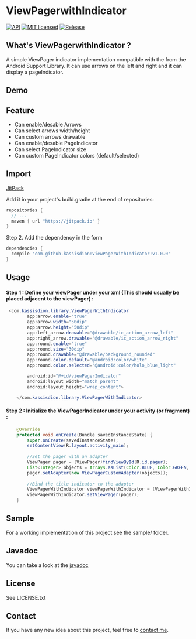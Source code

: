 # ViewPagerwithIndicator

[![API](https://img.shields.io/badge/API-15%2B-brightgreen.svg?style=flat)](https://android-arsenal.com/api?level=15)
[![MIT licensed](https://img.shields.io/badge/license-MIT-blue.svg)](https://raw.githubusercontent.com/hyperium/hyper/master/LICENSE)
[![Release](https://jitpack.io/v/kassisdion/Android-animated-toolbar.svg)](https://jitpack.io/#kassisdion/ViewPagerWithIndicator
)

## What's ViewPagerwithIndicator ?
A simple ViewPager indicator implementation compatible with the  from the Android Support Library.
It can use arrows on the left and right and it can display a pageIndicator.

## Demo


## Feature
* Can enable/desable Arrows
* Can select arrows width/height
* Can custom arrows drawable
* Can enable/desable PageIndicator
* Can select PageIndicator size
* Can custom PageIndicator colors (default/selected)

## Import
[JitPack](https://jitpack.io/)

Add it in your project's build.gradle at the end of repositories:

```gradle
repositories {
  // ...
  maven { url "https://jitpack.io" }
}
```

Step 2. Add the dependency in the form

```gradle
dependencies {
  compile 'com.github.kassisdion:ViewPagerWithIndicator:v1.0.0'
}
```

## Usage
#### Step 1 : Define your viewPager under your xml (This should usually be placed adjacent to the viewPager) :

```java
 <com.kassisdion.library.ViewPagerWithIndicator
        app:arrow.enable="true"
        app:arrow.width="50dip"
        app:arrow.height="50dip"
        app:left_arrow.drawable="@drawable/ic_action_arrow_left"
        app:right_arrow.drawable="@drawable/ic_action_arrow_right"
        app:round.enable="true"
        app:round.size="30dip"
        app:round.drawable="@drawable/background_rounded"
        app:round.color.default="@android:color/white"
        app:round.color.selected="@android:color/holo_blue_light"

        android:id="@+id/viewPagerIndicator"
        android:layout_width="match_parent"
        android:layout_height="wrap_content">

    </com.kassisdion.library.ViewPagerWithIndicator>
```

#### Step 2 : Initialize the ViewPagerIndicator under your activity (or fragment) :

```java
    @Override
    protected void onCreate(Bundle savedInstanceState) {
        super.onCreate(savedInstanceState);
        setContentView(R.layout.activity_main);
        
        //Set the pager with an adapter
        ViewPager pager = (ViewPager)findViewById(R.id.pager);
        List<Integer> objects = Arrays.asList(Color.BLUE, Color.GREEN, Color.RED);
        pager.setAdapter(new ViewPagerCustomAdapter(objects));
        
        //Bind the title indicator to the adapter
        ViewPagerWithIndicator viewPagerWithIndicator = (ViewPagerWithIndicator)findViewById(R.id.viewPagerWithIndicator);
        viewPagerWithIndicator.setViewPager(pager);
    }
```

## Sample
For a working implementation of this project see the sample/ folder.

## Javadoc
You can take a look at the [javadoc](https://jitpack.io/com/github/kassisdion/ViewPagerWithIndicator/v1.0.0/javadoc/)

## License
See  LICENSE.txt

## Contact
If you have any new idea about this project, feel free to [contact me](mailto:florian.faisant@gmail.com).

